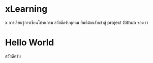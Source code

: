 # xLearning
x การเรียนรู้การเขียนโปรแกรม
สวัสดีครับทุกคน ยินดีต้อนรับเข้าสู่ project Github ของเรา
# Hello World
สวัสดีครับ
